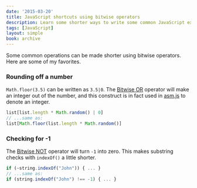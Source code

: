 ```yaml
---
date: '2015-03-20'
title: JavaScript shortcuts using bitwise operators
description: Learn some shorter ways to write some common JavaScript expressions.
tags: [JavaScript]
layout: simple
book: archive
---
```


Some common operations can be made shorter using bitwise operators. Here are some of my favorites.

### Rounding off a number

`Math.floor(3.5)` can be written as `3.5|0`. The [Bitwise OR](https://developer.mozilla.org/en-US/docs/Web/JavaScript/Reference/Operators/Bitwise_Operators#Bitwise_OR) operator will make an integer out of the number, and this construct is in fact used in [asm.js](http://asmjs.org/spec/latest/) to denote an integer.

```js
list[list.length * Math.random() | 0]
// ...same as:
list[Math.floor(list.length * Math.random()]
```

### Checking for -1

The [Bitwise NOT](https://developer.mozilla.org/en-US/docs/Web/JavaScript/Reference/Operators/Bitwise_Operators#Bitwise_NOT) operator will turn `-1` into zero. This makes substring checks with `indexOf()` a little shorter.

```js
if (~string.indexOf("John")) { ... }
// ...same as:
if (string.indexOf("John") !== -1) { ... }
```
